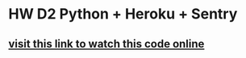 # HW D2 Python + Heroku + Sentry
## [visit this link to watch this code online](https://heroku-d2-hw.herokuapp.com/)
